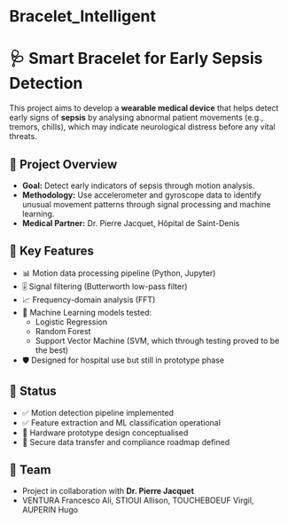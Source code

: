 # Bracelet_Intelligent

# 🩺 Smart Bracelet for Early Sepsis Detection

This project aims to develop a **wearable medical device** that helps detect early signs of **sepsis** by analysing abnormal patient movements (e.g., tremors, chills), which may indicate neurological distress before any vital threats.

## 🚀 Project Overview

- **Goal:** Detect early indicators of sepsis through motion analysis.
- **Methodology:** Use accelerometer and gyroscope data to identify unusual movement patterns through signal processing and machine learning.
- **Medical Partner:** Dr. Pierre Jacquet, Hôpital de Saint-Denis

## 🧠 Key Features

- 📊 Motion data processing pipeline (Python, Jupyter)
- 🎚️ Signal filtering (Butterworth low-pass filter)
- 📈 Frequency-domain analysis (FFT)
- 🤖 Machine Learning models tested:
  - Logistic Regression
  - Random Forest
  - Support Vector Machine (SVM, which through testing proved to be the best)
- 🛡️ Designed for hospital use but still in prototype phase

## 📌 Status

- ✅ Motion detection pipeline implemented
- ✅ Feature extraction and ML classification operational
- 🧪 Hardware prototype design conceptualised
- 🔐 Secure data transfer and compliance roadmap defined

## 👥 Team

- Project in collaboration with **Dr. Pierre Jacquet**
- VENTURA Francesco Ali, STIOUI Allison, TOUCHEBOEUF Virgil, AUPERIN Hugo
